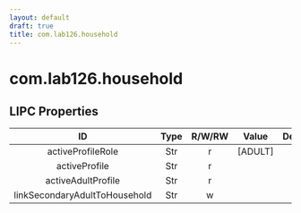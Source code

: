 ```yaml
---
layout: default
draft: true
title: com.lab126.household
---
```


# com.lab126.household

## LIPC Properties

| ID                            | Type | R/W/RW | Value   | Description |
|:-----------------------------:|:----:|:------:|:-------:|:-----------:|
| activeProfileRole             | Str  | r      | [ADULT] | TODO        |
| activeProfile                 | Str  | r      |         | TODO        |
| activeAdultProfile            | Str  | r      |         | TODO        |
| linkSecondaryAdultToHousehold | Str  | w      |         | TODO        |